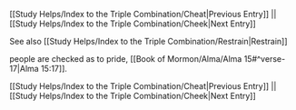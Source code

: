 [[Study Helps/Index to the Triple Combination/Cheat|Previous Entry]]  ||  [[Study Helps/Index to the Triple Combination/Cheek|Next Entry]]

 See also [[Study Helps/Index to the Triple Combination/Restrain|Restrain]]

 people are checked as to pride, [[Book of Mormon/Alma/Alma 15#^verse-17|Alma 15:17]].

[[Study Helps/Index to the Triple Combination/Cheat|Previous Entry]]  ||  [[Study Helps/Index to the Triple Combination/Cheek|Next Entry]]